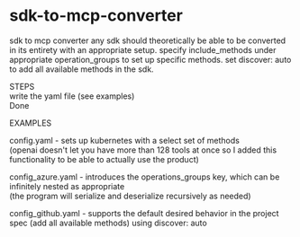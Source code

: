 # sdk-to-mcp-converter
sdk to mcp converter
any sdk should theoretically be able to be converted in its entirety with an appropriate setup. specify include_methods under appropriate operation_groups to set up specific methods. set discover: auto to add all available methods in the sdk.

STEPS  
write the yaml file (see examples)  
Done

EXAMPLES

config.yaml - sets up kubernetes with a select set of methods  
	(openai doesn't let you have more than 128 tools at once so I added this functionality to be able to actually use the product)

config_azure.yaml - introduces the operations_groups key, which can be infinitely nested as appropriate  
(the program will serialize and deserialize recursively as needed)

config_github.yaml - supports the default desired behavior in the project spec (add all available methods) using discover: auto
